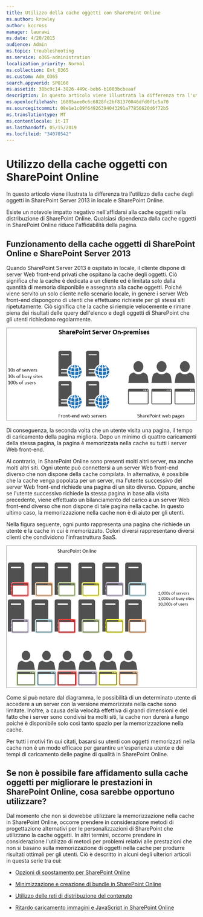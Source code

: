```yaml
---
title: Utilizzo della cache oggetti con SharePoint Online
ms.author: krowley
author: kccross
manager: laurawi
ms.date: 4/20/2015
audience: Admin
ms.topic: troubleshooting
ms.service: o365-administration
localization_priority: Normal
ms.collection: Ent_O365
ms.custom: Adm_O365
search.appverid: SPO160
ms.assetid: 38bc9c14-3826-449c-beb6-b1003bcbeaaf
description: In questo articolo viene illustrata la differenza tra l'utilizzo della cache degli oggetti in SharePoint Server 2013 in locale e SharePoint Online.
ms.openlocfilehash: 16805aee0c6c6828fc2bf81370046dfd0f1c5a70
ms.sourcegitcommit: 08e1e1c09f64926394043291a77856620d6f72b5
ms.translationtype: MT
ms.contentlocale: it-IT
ms.lasthandoff: 05/15/2019
ms.locfileid: "34070542"
---
```

# <a name="using-the-object-cache-with-sharepoint-online"></a>Utilizzo della cache oggetti con SharePoint Online

In questo articolo viene illustrata la differenza tra l'utilizzo della cache degli oggetti in SharePoint Server 2013 in locale e SharePoint Online.
  
Esiste un notevole impatto negativo nell'affidarsi alla cache oggetti nella distribuzione di SharePoint Online. Qualsiasi dipendenza dalla cache oggetti in SharePoint Online riduce l'affidabilità della pagina. 
  
## <a name="how-the-sharepoint-online-and-sharepoint-server-2013-object-cache-works"></a>Funzionamento della cache oggetti di SharePoint Online e SharePoint Server 2013

Quando SharePoint Server 2013 è ospitato in locale, il cliente dispone di server Web front-end privati che ospitano la cache degli oggetti. Ciò significa che la cache è dedicata a un cliente ed è limitata solo dalla quantità di memoria disponibile e assegnata alla cache oggetti. Poiché viene servito un solo cliente nello scenario locale, in genere i server Web front-end dispongono di utenti che effettuano richieste per gli stessi siti ripetutamente. Ciò significa che la cache si riempie velocemente e rimane piena dei risultati delle query dell'elenco e degli oggetti di SharePoint che gli utenti richiedono regolarmente.
  
![Mostra il traffico e il caricamento ai server Web front-end locali](media/a0d38b36-4909-4abb-8d4e-4930814bb3de.png)
  
Di conseguenza, la seconda volta che un utente visita una pagina, il tempo di caricamento della pagina migliora. Dopo un minimo di quattro caricamenti della stessa pagina, la pagina è memorizzata nella cache su tutti i server Web front-end.
  
Al contrario, in SharePoint Online sono presenti molti altri server, ma anche molti altri siti. Ogni utente può connettersi a un server Web front-end diverso che non dispone della cache compilata. In alternativa, è possibile che la cache venga popolata per un server, ma l'utente successivo del server Web front-end richiede una pagina di un sito diverso. Oppure, anche se l'utente successivo richiede la stessa pagina in base alla visita precedente, viene effettuato un bilanciamento del carico a un server Web front-end diverso che non dispone di tale pagina nella cache. In questo ultimo caso, la memorizzazione nella cache non è di aiuto per gli utenti.
  
Nella figura seguente, ogni punto rappresenta una pagina che richiede un utente e la cache in cui è memorizzato. Colori diversi rappresentano diversi clienti che condividono l'infrastruttura SaaS.
  
![Mostra i risultati di memorizzazione nella cache degli oggetti in SharePoint Online](media/25d04011-ef83-4cb7-9e04-a6ed490f63c3.png)
  
Come si può notare dal diagramma, le possibilità di un determinato utente di accedere a un server con la versione memorizzata nella cache sono limitate. Inoltre, a causa della velocità effettiva di grandi dimensioni e del fatto che i server sono condivisi tra molti siti, la cache non durerà a lungo poiché è disponibile solo così tanto spazio per la memorizzazione nella cache.
  
Per tutti i motivi fin qui citati, basarsi su utenti con oggetti memorizzati nella cache non è un modo efficace per garantire un'esperienza utente e dei tempi di caricamento delle pagine di qualità in SharePoint Online.
  
## <a name="if-we-cant-rely-on-the-object-cache-to-improve-performance-in-sharepoint-online-what-do-we-use-instead"></a>Se non è possibile fare affidamento sulla cache oggetti per migliorare le prestazioni in SharePoint Online, cosa sarebbe opportuno utilizzare?

Dal momento che non si dovrebbe utilizzare la memorizzazione nella cache in SharePoint Online, occorre prendere in considerazione metodi di progettazione alternativi per le personalizzazioni di SharePoint che utilizzano la cache oggetti. In altri termini, occorre prendere in considerazione l'utilizzo di metodi per problemi relativi alle prestazioni che non si basano sulla memorizzazione di oggetti nella cache per produrre risultati ottimali per gli utenti. Ciò è descritto in alcuni degli ulteriori articoli in questa serie tra cui:
  
- [Opzioni di spostamento per SharePoint Online](navigation-options-for-sharepoint-online.md)
    
- [Minimizzazione e creazione di bundle in SharePoint Online](minification-and-bundling-in-sharepoint-online.md)
    
- [Utilizzo delle reti di distribuzione del contenuto](using-content-delivery-networks-with-sharepoint-online.md)
    
- [Ritardo caricamento immagini e JavaScript in SharePoint Online](delay-loading-images-and-javascript-in-sharepoint-online.md)
    

